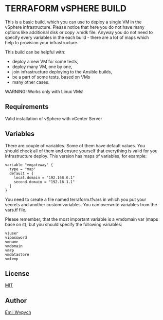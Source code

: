 TERRAFORM vSPHERE BUILD
=======================

This is a basic build, which you can use to deploy a single VM in the vSphere infrastructure. Please notice that here you do not have many options like additional disk or copy .vmdk file. Anyway you do not need to specify every variables in the each build - there are a lot of maps which help to provision your infrastructure.

This build can be helpful with:

- deploy a new VM for some tests,
- deploy many VM, one by one,
- join infrastructure deploying to the Ansible builds,
- be a part of some tests, based on VMs
- many other cases.

WARNING! Works only with Linux VMs!

Requirements
----------

Valid installation of vSphere with vCenter Server

Variables
---------

There are couple of variables. Some of them have default values. You should check all of them and ensure yourself that everything is valid for you Infrastructure deploy. This version has maps of variables, for example:

```
variable "vmgateway" {
  type = "map"
  default = {
    local.domain = "192.168.0.1"
    second.domain = "192.16.1.1"
  }
}
```

You need to create a file named terraform.tfvars in which you put your secrets and another custom variables. You can overwrite variables from the vars.tf file.

Please remember, that the most important variable is a vmdomain var (maps base on it), but you should specify the following variables:

```
viuser
vipassword
vmname
vmdomain
vmrp
vmdatastore
vmtemp
```

License
----------

[MIT](https://tldrlegal.com/license/mit-license)

Author
-------

[Emil Wypych](https://emilwypych.com)
